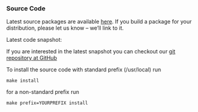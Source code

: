 ### Source Code

Latest source packages are available [here](https://github.com/shutter-project/shutter/releases/). If you build a package for your distribution, please let us know – we’ll link to it.

Latest code snapshot:

If you are interested in the latest snapshot you can checkout our [git repository at GitHub](https://github.com/shutter-project/shutter)

To install the source code with standard prefix (/usr/local) run

~~~
make install
~~~

for a non-standard prefix run

~~~
make prefix=YOURPREFIX install
~~~